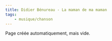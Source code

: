 ```yaml
---
title: Didier Bénureau - La maman de ma maman
tags:
    - musique/chanson
---
```


Page créée automatiquement, mais vide.

